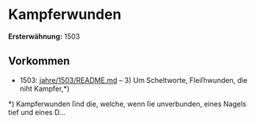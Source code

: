 # Kampferwunden

**Ersterwähnung:** 1503

## Vorkommen
- 1503: [jahre/1503/README.md](../jahre/1503/README.md) – 3) Um Scheltworte, Fleiſhwunden, die niht Kampfer,*)

*) Kampferwunden ſind die, welche, wenn ſie unverbunden,
eines Nagels tief und eines D...
